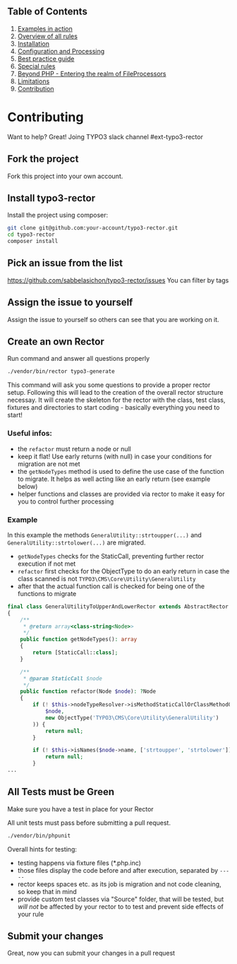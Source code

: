 ## Table of Contents
1. [Examples in action](./examples_in_action.md)
1. [Overview of all rules](./all_rectors_overview.md)
1. [Installation](./installation.md)
1. [Configuration and Processing](./configuration_and_processing.md)
1. [Best practice guide](./best_practice_guide.md)
1. [Special rules](./special_rules.md)
1. [Beyond PHP - Entering the realm of FileProcessors](./beyond_php_file_processors.md)
1. [Limitations](./limitations.md)
1. [Contribution](./contribution.md)

# Contributing

Want to help? Great!
Joing TYPO3 slack channel #ext-typo3-rector

## Fork the project

Fork this project into your own account.

## Install typo3-rector

Install the project using composer:
```bash
git clone git@github.com:your-account/typo3-rector.git
cd typo3-rector
composer install
```

## Pick an issue from the list

https://github.com/sabbelasichon/typo3-rector/issues You can filter by tags

## Assign the issue to yourself

Assign the issue to yourself so others can see that you are working on it.

## Create an own Rector

Run command and answer all questions properly
```bash
./vendor/bin/rector typo3-generate
```

This command will ask you some questions to provide a proper rector setup.
Following this will lead to the creation of the overall rector structure necessay.
It will create the skeleton for the rector with the class, test class, fixtures and directories to start coding - basically everything you need to start!


### Useful infos:

- the `refactor` must return a node or null
- keep it flat! Use early returns (with null) in case your conditions for migration are not met
- the `getNodeTypes` method is used to define the use case of the function to migrate. It helps as well acting like an early return (see example below)
- helper functions and classes are provided via rector to make it easy for you to control further processing

### Example

In this example the methods `GeneralUtility::strtoupper(...)` and `GeneralUtility::strtolower(...)` are migrated.
- `getNodeTypes` checks for the StaticCall, preventing further rector execution if not met
- `refactor` first checks for the ObjectType to do an early return in case the class scanned is not `TYPO3\CMS\Core\Utility\GeneralUtility`
- after that the actual function call is checked for being one of the functions to migrate


```php
final class GeneralUtilityToUpperAndLowerRector extends AbstractRector
{
    /**
     * @return array<class-string<Node>>
     */
    public function getNodeTypes(): array
    {
        return [StaticCall::class];
    }

    /**
     * @param StaticCall $node
     */
    public function refactor(Node $node): ?Node
    {
        if (! $this->nodeTypeResolver->isMethodStaticCallOrClassMethodObjectType(
            $node,
            new ObjectType('TYPO3\CMS\Core\Utility\GeneralUtility')
        )) {
            return null;
        }

        if (! $this->isNames($node->name, ['strtoupper', 'strtolower'])) {
            return null;
        }
...
```



## All Tests must be Green

Make sure you have a test in place for your Rector

All unit tests must pass before submitting a pull request.

```bash
./vendor/bin/phpunit
```

Overall hints for testing:

- testing happens via fixture files (*.php.inc)
- those files display the code before and after execution, separated by `-----`
- rector keeps spaces etc. as its job is migration and not code cleaning, so keep that in mind
- provide custom test classes via "Source" folder, that will be tested, but *will not* be affected by your rector to to test and prevent side effects of your rule

## Submit your changes

Great, now you can submit your changes in a pull request


